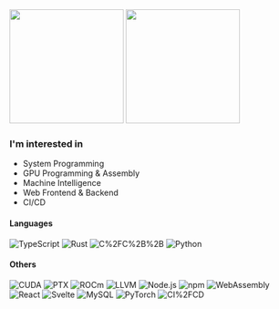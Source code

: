 

<section>
    <img height="200" src="https://github-readme-stats.vercel.app/api?username=lshqqytiger&show_icons=true&hide_border=true&theme=transparent" />
    <img height="200" src="https://github-readme-stats.vercel.app/api/top-langs/?username=lshqqytiger&hide_border=true&theme=transparent&layout=compact&langs_count=8&card_width=320" />
</section>

### I'm interested in

- System Programming
- GPU Programming & Assembly
- Machine Intelligence
- Web Frontend & Backend
- CI/CD

#### Languages

<img alt="TypeScript" src="https://img.shields.io/badge/TypeScript-%2300599C.svg?style=flat-square&logo=TypeScript&logoColor=white"/> <img alt="Rust" src="https://img.shields.io/badge/Rust-%2300599C.svg?style=flat-square&logo=Rust&logoColor=white"/> <img alt="C%2FC%2B%2B" src="https://img.shields.io/badge/C%2FC%2B%2B-%2300599C.svg?style=flat-square&logo=cplusplus&logoColor=white"/> <img alt="Python" src="https://img.shields.io/badge/Python-%2300599C.svg?style=flat-square&logo=Python&logoColor=white"/> 

#### Others

<img alt="CUDA" src="https://img.shields.io/badge/CUDA-%2300599C.svg?style=flat-square&logo=nvidia&logoColor=white"/> <img alt="PTX" src="https://img.shields.io/badge/PTX-%2300599C.svg?style=flat-square&logo=nvidia&logoColor=white"/> <img alt="ROCm" src="https://img.shields.io/badge/ROCm-%2300599C.svg?style=flat-square&logo=amd&logoColor=white"/> <img alt="LLVM" src="https://img.shields.io/badge/LLVM-%2300599C.svg?style=flat-square&logo=LLVM&logoColor=white"/> <img alt="Node.js" src="https://img.shields.io/badge/Node.js-%2300599C.svg?style=flat-square&logo=Node.js&logoColor=white"/> <img alt="npm" src="https://img.shields.io/badge/npm-%2300599C.svg?style=flat-square&logo=npm&logoColor=white"/> <img alt="WebAssembly" src="https://img.shields.io/badge/WebAssembly-%2300599C.svg?style=flat-square&logo=WebAssembly&logoColor=white"/> <img alt="React" src="https://img.shields.io/badge/React-%2300599C.svg?style=flat-square&logo=React&logoColor=white"/> <img alt="Svelte" src="https://img.shields.io/badge/Svelte-%2300599C.svg?style=flat-square&logo=Svelte&logoColor=white"/> <img alt="MySQL" src="https://img.shields.io/badge/MySQL-%2300599C.svg?style=flat-square&logo=MySQL&logoColor=white"/> <img alt="PyTorch" src="https://img.shields.io/badge/PyTorch-%2300599C.svg?style=flat-square&logo=PyTorch&logoColor=white"/> <img alt="CI%2FCD" src="https://img.shields.io/badge/CI%2FCD-%2300599C.svg?style=flat-square&logo=linuxcontainers&logoColor=white"/> 
